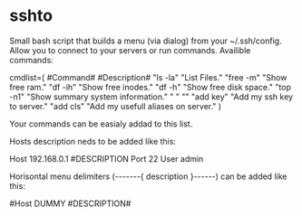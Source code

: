 # sshto

Small bash script that builds a menu (via dialog) from your ~/.ssh/config.
Allow you to connect to your servers or run commands. Availible commands:

cmdlist=(
    #Command#  #Description#
    "ls  -la"  "List Files."
    "free -m"  "Show free ram."
    "df  -ih"  "Show free inodes."
    "df   -h"  "Show free disk space."
    "top -n1"  "Show summary system information."
    "       "  ""
    "add key"  "Add my ssh key to server."
    "add cls"  "Add my usefull aliases on server."
)

Your commands can be easialy addad to this list.

Hosts description neds to be added like this:

Host 192.168.0.1 #DESCRIPTION
Port 22
User admin

Horisontal menu delimiters (-------{ description }------) can be added like this:

#Host DUMMY #DESCRIPTION#
